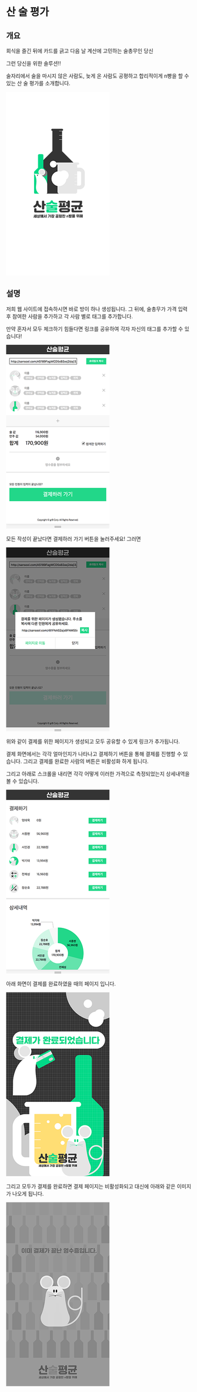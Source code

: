 ﻿# 산 술 평가

## 개요

회식을 즐긴 뒤에 카드를 긁고 다음 날 계산에 고민하는 술총무인 당신

그런 당신을 위한 솔루션!! 

술자리에서 술을 마시지 않은 사람도, 늦게 온 사람도 공평하고 합리적이게 n빵을 할 수 있는 산 술 평가를 소개합니다.

![landing_image](https://github.com/unithon-7th-gr8/sansul-backend/blob/master/img/landing-01.png)

## 설명

 저희 웹 사이트에 접속하시면 바로 방이 하나 생성됩니다. 그 뒤에, 술총무가 가격 입력 후 참여한 사람을 추가하고 각 사람 별로 태그를 추가합니다. 
 
 만약 혼자서 모두 체크하기 힘들다면 링크를 공유하여 각자 자신의 태그를 추가할 수 있습니다!

![page1](https://github.com/unithon-7th-gr8/sansul-backend/blob/master/img/page1.png)

모든 작성이 끝났다면 결제하러 가기 버튼을 눌러주세요! 그러면

![page2](https://github.com/unithon-7th-gr8/sansul-backend/blob/master/img/page2.png)

위와 같이 결제를 위한 페이지가 생성되고 모두 공유할 수 있게 링크가 추가됩니다.

결제 화면에서는 각각 얼마인지가 나타나고 결제하기 버튼을 통해 결제를 진행할 수 있습니다. 그리고 결제를 완료한 사람의 버튼은 비활성화 하게 됩니다.

그리고 아래로 스크롤을 내리면 각각 어떻게 이러한 가격으로 측정되었는지 상세내역을 볼 수 있습니다.

![page3](https://github.com/unithon-7th-gr8/sansul-backend/blob/master/img/page3.png)

아래 화면이 결제를 완료하였을 때의 페이지 입니다.

![pay](https://github.com/unithon-7th-gr8/sansul-backend/blob/master/img/pay.png)

그리고 모두가 결제를 완료하면 결제 페이지는 비활성화되고 대신에 아래와 같은 이미지가 나오게 됩니다.

![payment_disabled](https://github.com/unithon-7th-gr8/sansul-backend/blob/master/img/payment_disabled.png)
